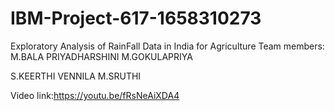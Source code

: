 # IBM-Project-617-1658310273
Exploratory Analysis of RainFall Data in India for Agriculture
Team members:
M.BALA PRIYADHARSHINI 
M.GOKULAPRIYA 
               
S.KEERTHI VENNILA 
M.SRUTHI
          
Video link:https://youtu.be/fRsNeAiXDA4

